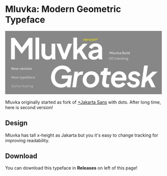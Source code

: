 # Mluvka: Modern Geometric Typeface
![screen](/readme/mainbanner.png)

Mluvka originally started as fork of [+Jakarta Sans](https://tokotype.github.io/plusjakarta-sans/) with dots. After long time, here is second version!

## Design
Mluvka has tall x-height as Jakarta but you it's easy to change tracking for improving readability.

## Download
You can download this typeface in **Releases** on left of this page!
